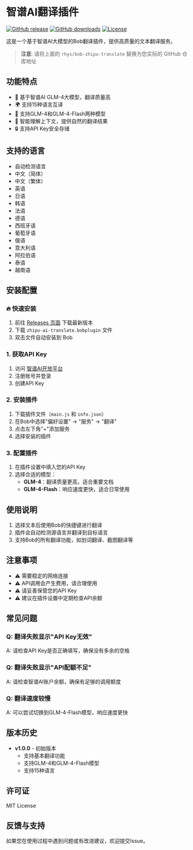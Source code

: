 # 智谱AI翻译插件

[![GitHub release](https://img.shields.io/github/v/release/rhys/bob-zhipu-translate)](https://github.com/rhys/bob-zhipu-translate/releases)
[![GitHub downloads](https://img.shields.io/github/downloads/rhys/bob-zhipu-translate/total)](https://github.com/rhys/bob-zhipu-translate/releases)
[![License](https://img.shields.io/github/license/rhys/bob-zhipu-translate)](LICENSE)

这是一个基于智谱AI大模型的Bob翻译插件，提供高质量的文本翻译服务。

> **注意**: 请将上面的 `rhys/bob-zhipu-translate` 替换为您实际的 GitHub 仓库地址

## 功能特点

- 🤖 基于智谱AI GLM-4大模型，翻译质量高
- 🌍 支持15种语言互译
- 🚀 支持GLM-4和GLM-4-Flash两种模型
- 📝 智能理解上下文，提供自然的翻译结果
- 🔒 支持API Key安全存储

## 支持的语言

- 自动检测语言
- 中文（简体）
- 中文（繁体）
- 英语
- 日语
- 韩语
- 法语
- 德语
- 西班牙语
- 葡萄牙语
- 俄语
- 意大利语
- 阿拉伯语
- 泰语
- 越南语

## 安装配置

### 🔥 快速安装

1. 前往 [Releases 页面](https://github.com/rhys/bob-zhipu-translate/releases) 下载最新版本
2. 下载 `zhipu-ai-translate.bobplugin` 文件
3. 双击文件自动安装到 Bob

### 1. 获取API Key
1. 访问 [智谱AI开放平台](https://open.bigmodel.cn/)
2. 注册账号并登录
3. 创建API Key

### 2. 安装插件
1. 下载插件文件（`main.js` 和 `info.json`）
2. 在Bob中选择"偏好设置" -> "服务" -> "翻译"
3. 点击左下角"+"添加服务
4. 选择安装的插件

### 3. 配置插件
1. 在插件设置中填入您的API Key
2. 选择合适的模型：
   - **GLM-4**：翻译质量更高，适合重要文档
   - **GLM-4-Flash**：响应速度更快，适合日常使用

## 使用说明

1. 选择文本后使用Bob的快捷键进行翻译
2. 插件会自动检测源语言并翻译到目标语言
3. 支持Bob的所有翻译功能，如划词翻译、截图翻译等

## 注意事项

- ⚠️ 需要稳定的网络连接
- ⚠️ API调用会产生费用，请合理使用
- ⚠️ 请妥善保管您的API Key
- ⚠️ 建议在插件设置中定期检查API余额

## 常见问题

### Q: 翻译失败显示"API Key无效"
A: 请检查API Key是否正确填写，确保没有多余的空格

### Q: 翻译失败显示"API配额不足"
A: 请检查智谱AI账户余额，确保有足够的调用额度

### Q: 翻译速度较慢
A: 可以尝试切换到GLM-4-Flash模型，响应速度更快

## 版本历史

- **v1.0.0** - 初始版本
  - 支持基本翻译功能
  - 支持GLM-4和GLM-4-Flash模型
  - 支持15种语言

## 许可证

MIT License

## 反馈与支持

如果您在使用过程中遇到问题或有改进建议，欢迎提交Issue。
